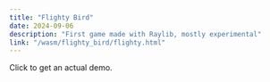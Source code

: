 ```yaml
---
title: "Flighty Bird"
date: 2024-09-06
description: "First game made with Raylib, mostly experimental"
link: "/wasm/flighty_bird/flighty.html"
---
```

Click to get an actual demo.
